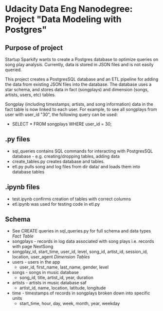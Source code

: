# Udacity Data Eng Nanodegree: Project "Data Modeling with Postgres"

## Purpose of project
Startup Sparkify wants to create a Postgres database to optimize queries on song play analysis. Currently, data is stored in JSON files and is not easily queried.

This project creates a PostgresSQL database and an ETL pipeline for adding the data from existing JSON files into the database. The database uses a star schema, and stores data in fact (songplays) and dimension (songs, artists, users, etc) tables.

Songplay (including timestamps, artists, and song information) data in the fact table is now linked to each user. For example, to see all songplays from user with user_id "30", the following query can be used:
* SELECT * FROM songplays WHERE user_id = 30;


## .py files
* sql_queries contains SQL commands for interacting with PostgresSQL database - e.g. creating/dropping tables, adding data
* create_tables.py creates database and tables.
* etl.py pulls song and log files from dir data/ and loads them into database tables

## .ipynb files
* test.ipynb confirms creation of tables with correct columns
* etl.ipynb was used for testing code in etl.py

## Schema
* See CREATE queries in sql_queries.py for full schema and data types
_Fact Table_
* songplays - records in log data associated with song plays i.e. records with page NextSong
* songplay_id, start_time, user_id, level, song_id, artist_id, session_id, location, user_agent
_Dimension Tables_
* users - users in the app
    * user_id, first_name, last_name, gender, level
* songs - songs in music database
    * song_id, title, artist_id, year, duration
* artists - artists in music database saf
    * artist_id, name, location, latitude, longitude
* time - timestamps of records in songplays broken down into specific units
    * start_time, hour, day, week, month, year, weekday

